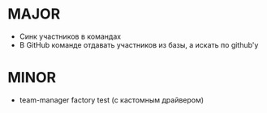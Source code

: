 # MAJOR
* Синк участников в командах
* В GitHub команде отдавать участников из базы, а искать по github'у

# MINOR
* team-manager factory test (с кастомным драйвером)

